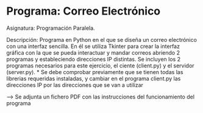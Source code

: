# Programa: Correo Electrónico

Asignatura: Programación Paralela. 

Descripción: Programa en Python en el que se diseña un correo electrónico con una interfaz sencilla. En él se utiliza Tkinter para crear la interfaz gráfica con la que se pueda interactuar y mandar correos abriendo 2 programas y estableciendo direcciones IP distintas. Se incluyen los 2 programas necesarios para este ejercicio, el ciente (client.py) y el servidor (server.py). * Se debe comprobar previamente que se tienen todas las librerias requeridas instaladas, y cambiar en el programa client.py las direcciones IP por las direcciones que se van a utilizar

--> Se adjunta un fichero PDF con las instrucciones del funcionamiento del programa
